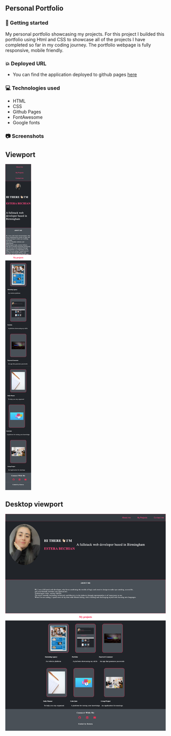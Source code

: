 ## Personal Portfolio

### 🚀 Getting started

My personal portfolio showcasing my projects.
For this project I builded this portfolio using Html and CSS to showcase all of the projects I have completed so far in my coding journey.
The portfolio webpage is fully responsive, mobile friendly.

### 💥 Deployed URL

- You can find the application deployed to github pages [here](https://estera09-ux.github.io/my-portfolio-project/)

### 💻 Technologies used

- HTML
- CSS
- Github Pages
- FontAwesome
- Google fonts

### 📷 Screenshots

## Viewport

![mobile-viewport](./assets/css/images/screenshots/mobile.png)

## Desktop viewport

![desktop-version](./assets/css/images/screenshots/view-port.png)
